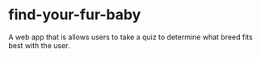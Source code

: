 # find-your-fur-baby
A web app that is allows users to take a quiz to determine what breed fits best with the user. 
